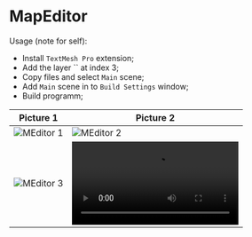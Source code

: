 # MapEditor

Usage (note for self):
- Install `TextMesh Pro` extension;
- Add the layer `` at index 3;
- Copy files and select `Main` scene;
- Add `Main` scene in to `Build Settings` window;
- Build programm;

| Picture 1 | Picture 2 |
|---|---|
| ![MEditor 1](https://cdn.discordapp.com/attachments/1128763747008262285/1148297215639552031/add_item_window2.png) | ![MEditor 2](https://cdn.discordapp.com/attachments/1128763747008262285/1144314342108569621/med.png) |
| ![MEditor 3](https://cdn.discordapp.com/attachments/1128763747008262285/1144015726793982132/med.png) | ![MEditor 4](https://media.discordapp.net/attachments/1128763747008262285/1146567243002548386/MapEditor.mp4?format=jpeg&width=466&height=350) |
